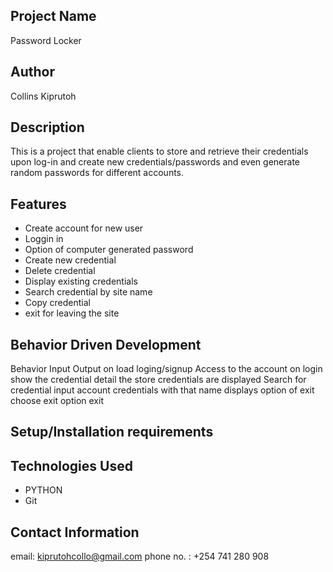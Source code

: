 ## Project Name
Password Locker

## Author
Collins Kiprutoh

## Description
This is a project that enable clients to store and retrieve their credentials upon log-in and create new credentials/passwords and even generate random passwords for different accounts.

## Features
 - Create account for new user
 - Loggin in
 - Option of computer generated password
 - Create new credential
 - Delete credential
 - Display existing credentials
 - Search credential by site name
 - Copy credential
 - exit for leaving the site

## Behavior Driven Development
Behavior	Input	Output
on load	loging/signup	Access to the account
on login	show the credential detail	the store credentials are displayed
Search for credential	input account	credentials with that name displays
option of exit	choose exit option	exit

## Setup/Installation requirements


## Technologies Used
 - PYTHON
 - Git

## Contact Information
 email: kiprutohcollo@gmail.com
 phone no. : +254 741 280 908